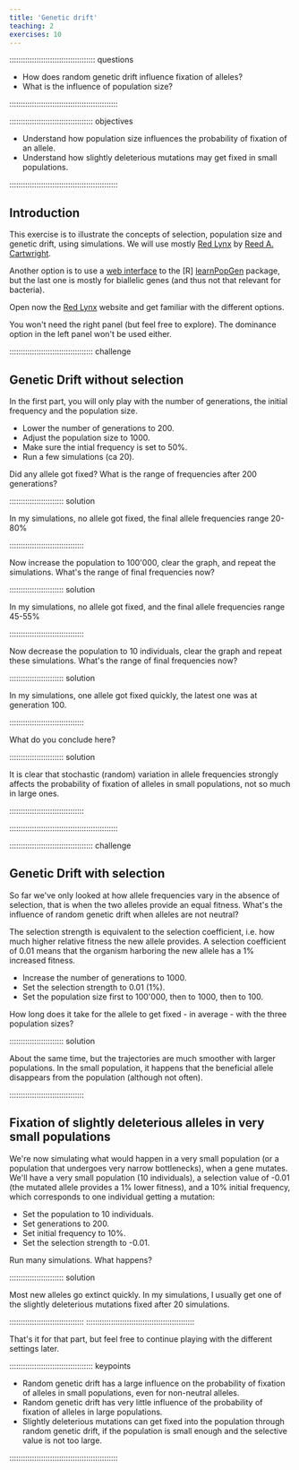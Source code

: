 ```yaml
---
title: 'Genetic drift'
teaching: 2
exercises: 10
---
```


:::::::::::::::::::::::::::::::::::::: questions 

- How does random genetic drift influence fixation of alleles?
- What is the influence of population size?

::::::::::::::::::::::::::::::::::::::::::::::::

::::::::::::::::::::::::::::::::::::: objectives

- Understand how population size influences the probability of fixation of an
allele.
- Understand how slightly deleterious mutations may get fixed in small 
populations.

::::::::::::::::::::::::::::::::::::::::::::::::

## Introduction

This exercise is to illustrate the concepts of selection, population size and
genetic drift, using simulations. We will use mostly 
[Red Lynx] by 
[Reed A. Cartwright](https://github.com/reedacartwright). 

Another option is to
use a [web interface](https://phytools.shinyapps.io/drift-selection/) to the [R]
[learnPopGen](https://github.com/liamrevell/learnPopGen) package, but the last
one is mostly for biallelic genes (and thus not that relevant for bacteria).

Open now the [Red Lynx] website and get familiar with the different options. 

You won't need the right panel (but feel free to explore). The dominance option
in the left panel won't be used either. 


::::::::::::::::::::::::::::::::::::: challenge 

## Genetic Drift without selection

In the first part, you will only play with the number of generations, the
initial frequency and the population size. 

- Lower the number of generations to 200. 
- Adjust the population size to 1000.
- Make sure the intial frequency is set to 50%.
- Run a few simulations (ca 20).

Did any allele got fixed? What is the range of frequencies after 200 generations?

:::::::::::::::::::::::: solution 

In my simulations, no allele got fixed, the final allele frequencies range 
20-80%

:::::::::::::::::::::::::::::::::

Now increase the population to 100'000, clear the graph, and repeat the 
simulations. What's the range of final frequencies now?

:::::::::::::::::::::::: solution 

In my simulations, no allele got fixed, and the final allele frequencies range
45-55%

:::::::::::::::::::::::::::::::::

Now decrease the population to 10 individuals, clear the graph and repeat
these simulations. What's the range of final frequencies now?

:::::::::::::::::::::::: solution 

In my simulations, one allele got fixed quickly, the latest one was at
generation 100.

:::::::::::::::::::::::::::::::::

What do you conclude here?

:::::::::::::::::::::::: solution 

It is clear that stochastic (random) variation in allele frequencies 
strongly affects the probability of fixation of alleles in small populations,
not so much in large ones.

:::::::::::::::::::::::::::::::::

::::::::::::::::::::::::::::::::::::::::::::::::

::::::::::::::::::::::::::::::::::::: challenge 

## Genetic Drift with selection

So far we've only looked at how allele frequencies vary in the absence of 
selection, that is when the two alleles provide an equal fitness. What's the
influence of random genetic drift when alleles are not neutral?

The selection strength is equivalent to the selection coefficient, i.e.
how much higher relative fitness the new allele provides. A selection 
coefficient of 0.01 means that the organism harboring the new allele has a 
1% increased fitness.

- Increase the number of generations to 1000.
- Set the selection strength to 0.01 (1%).
- Set the population size first to 100'000, then to 1000, then to 100.

How long does it take for the allele to get fixed - in average - with
the three population sizes?

:::::::::::::::::::::::: solution 

About the same time, but the trajectories are much smoother with larger
populations. In the small population, it happens that the beneficial allele
disappears from the population (although not often).

:::::::::::::::::::::::::::::::::

## Fixation of slightly deleterious alleles in very small populations

We're now simulating what would happen in a very small population (or a 
population that undergoes very narrow bottlenecks), when a gene mutates. We'll
have a very small population (10 individuals), a selection value of -0.01 
(the mutated allele provides a 1% lower fitness), and a 10% initial frequency, 
which corresponds to one individual getting a mutation:

- Set the population to 10 individuals.
- Set generations to 200.
- Set initial frequency to 10%.
- Set the selection strength to -0.01.

Run many simulations. What happens?

:::::::::::::::::::::::: solution 

Most new alleles go extinct quickly. In my simulations, I usually get one
of the slightly deleterious mutations fixed after 20 simulations.

:::::::::::::::::::::::::::::::::
::::::::::::::::::::::::::::::::::::::::::::::::

That's it for that part, but feel free to continue playing with the different 
settings later.

::::::::::::::::::::::::::::::::::::: keypoints 

- Random genetic drift has a large influence on the probability of fixation of
alleles in small populations, even for non-neutral alleles.
- Random genetic drift has very little influence of the probability of fixation of
alleles in large populations.
- Slightly deleterious mutations can get fixed into the population through
random genetic drift, if the population is small enough and the selective value
is not too large.

::::::::::::::::::::::::::::::::::::::::::::::::


<!-- References -->

[Red Lynx]: https://cartwrig.ht/apps/redlynx/
